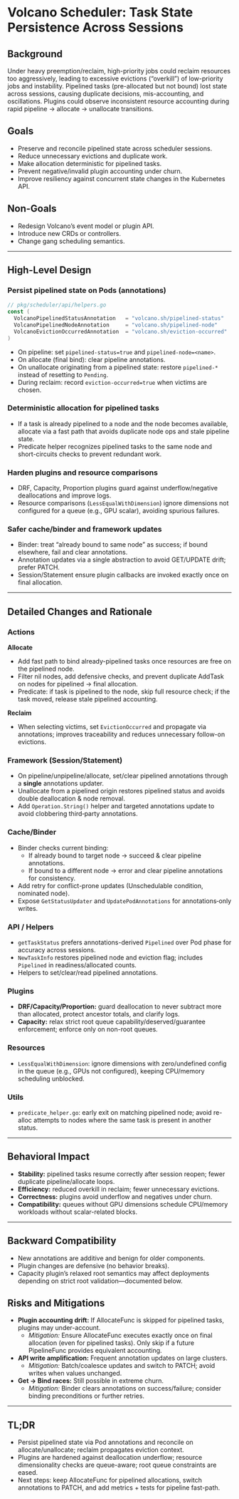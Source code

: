 # Volcano Scheduler: Task State Persistence Across Sessions 


## Background

Under heavy preemption/reclaim, high-priority jobs could reclaim resources too aggressively, leading to excessive evictions (“overkill”) of low-priority jobs and instability. Pipelined tasks (pre-allocated but not bound) lost state across sessions, causing duplicate decisions, mis-accounting, and oscillations. Plugins could observe inconsistent resource accounting during rapid pipeline → allocate → unallocate transitions.

## Goals

- Preserve and reconcile pipelined state across scheduler sessions.
- Reduce unnecessary evictions and duplicate work.
- Make allocation deterministic for pipelined tasks.
- Prevent negative/invalid plugin accounting under churn.
- Improve resiliency against concurrent state changes in the Kubernetes API.

## Non-Goals

- Redesign Volcano’s event model or plugin API.
- Introduce new CRDs or controllers.
- Change gang scheduling semantics.

---

## High-Level Design

### Persist pipelined state on Pods (annotations)

```go
// pkg/scheduler/api/helpers.go
const (
  VolcanoPipelinedStatusAnnotation   = "volcano.sh/pipelined-status"
  VolcanoPipelinedNodeAnnotation     = "volcano.sh/pipelined-node"
  VolcanoEvictionOccurredAnnotation  = "volcano.sh/eviction-occurred"
)
```

- On pipeline: set `pipelined-status=true` and `pipelined-node=<name>`.
- On allocate (final bind): clear pipeline annotations.
- On unallocate originating from a pipelined state: restore `pipelined-*` instead of resetting to `Pending`.
- During reclaim: record `eviction-occurred=true` when victims are chosen.

### Deterministic allocation for pipelined tasks

- If a task is already pipelined to a node and the node becomes available, allocate via a fast path that avoids duplicate node ops and stale pipeline state.
- Predicate helper recognizes pipelined tasks to the same node and short-circuits checks to prevent redundant work.

### Harden plugins and resource comparisons

- DRF, Capacity, Proportion plugins guard against underflow/negative deallocations and improve logs.
- Resource comparisons (`LessEqualWithDimension`) ignore dimensions not configured for a queue (e.g., GPU scalar), avoiding spurious failures.

### Safer cache/binder and framework updates

- Binder: treat “already bound to same node” as success; if bound elsewhere, fail and clear annotations.
- Annotation updates via a single abstraction to avoid GET/UPDATE drift; prefer PATCH.
- Session/Statement ensure plugin callbacks are invoked exactly once on final allocation.

---

## Detailed Changes and Rationale

### Actions

**Allocate**
- Add fast path to bind already-pipelined tasks once resources are free on the pipelined node.
- Filter nil nodes, add defensive checks, and prevent duplicate AddTask on nodes for pipelined → final allocation.
- Predicate: if task is pipelined to the node, skip full resource check; if the task moved, release stale pipelined accounting.

**Reclaim**
- When selecting victims, set `EvictionOccurred` and propagate via annotations; improves traceability and reduces unnecessary follow-on evictions.

### Framework (Session/Statement)

- On pipeline/unpipeline/allocate, set/clear pipelined annotations through a **single** annotations updater.
- Unallocate from a pipelined origin restores pipelined status and avoids double deallocation & node removal.
- Add `Operation.String()` helper and targeted annotations update to avoid clobbering third‑party annotations.

### Cache/Binder

- Binder checks current binding:
  - If already bound to target node → succeed & clear pipeline annotations.
  - If bound to a different node → error and clear pipeline annotations for consistency.
- Add retry for conflict-prone updates (Unschedulable condition, nominated node).
- Expose `GetStatusUpdater` and `UpdatePodAnnotations` for annotations‑only writes.

### API / Helpers

- `getTaskStatus` prefers annotations-derived `Pipelined` over Pod phase for accuracy across sessions.
- `NewTaskInfo` restores pipelined node and eviction flag; includes `Pipelined` in readiness/allocated counts.
- Helpers to set/clear/read pipelined annotations.

### Plugins

- **DRF/Capacity/Proportion:** guard deallocation to never subtract more than allocated, protect ancestor totals, and clarify logs.
- **Capacity:** relax strict root queue capability/deserved/guarantee enforcement; enforce only on non-root queues.

### Resources

- `LessEqualWithDimension`: ignore dimensions with zero/undefined config in the queue (e.g., GPUs not configured), keeping CPU/memory scheduling unblocked.

### Utils

- `predicate_helper.go`: early exit on matching pipelined node; avoid re-alloc attempts to nodes where the same task is present in another status.

---

## Behavioral Impact

- **Stability:** pipelined tasks resume correctly after session reopen; fewer duplicate pipeline/allocate loops.
- **Efficiency:** reduced overkill in reclaim; fewer unnecessary evictions.
- **Correctness:** plugins avoid underflow and negatives under churn.
- **Compatibility:** queues without GPU dimensions schedule CPU/memory workloads without scalar-related blocks.

---

## Backward Compatibility

- New annotations are additive and benign for older components.
- Plugin changes are defensive (no behavior breaks).
- Capacity plugin’s relaxed root semantics may affect deployments depending on strict root validation—documented below.


## Risks and Mitigations

- **Plugin accounting drift:** If AllocateFunc is skipped for pipelined tasks, plugins may under-account.
  - *Mitigation:* Ensure AllocateFunc executes exactly once on final allocation (even for pipelined tasks). Only skip if a future PipelineFunc provides equivalent accounting.
- **API write amplification:** Frequent annotation updates on large clusters.
  - *Mitigation:* Batch/coalesce updates and switch to PATCH; avoid writes when values unchanged.
- **Get → Bind races:** Still possible in extreme churn.
  - *Mitigation:* Binder clears annotations on success/failure; consider binding preconditions or further retries.

---

## TL;DR

- Persist pipelined state via Pod annotations and reconcile on allocate/unallocate; reclaim propagates eviction context.
- Plugins are hardened against deallocation underflow; resource dimensionality checks are queue-aware; root queue constraints are eased.
- Next steps: keep AllocateFunc for pipelined allocations, switch annotations to PATCH, and add metrics + tests for pipeline fast-path.